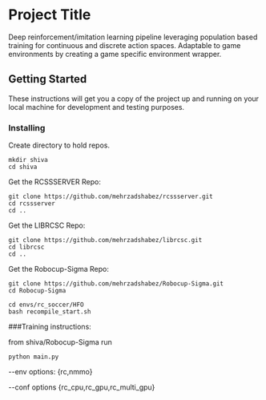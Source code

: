 # Project Title

Deep reinforcement/imitation learning pipeline leveraging population based training for continuous and discrete action spaces. Adaptable to game environments by creating a game specific environment wrapper.

## Getting Started

These instructions will get you a copy of the project up and running on your local machine for development and testing purposes.


### Installing

Create directory to hold repos.

```
mkdir shiva
cd shiva
```


Get the RCSSSERVER Repo:

```
git clone https://github.com/mehrzadshabez/rcssserver.git
cd rcssserver
cd ..
```

Get the LIBRCSC Repo:

```
git clone https://github.com/mehrzadshabez/librcsc.git
cd librcsc
cd ..
```

Get the Robocup-Sigma Repo:

```
git clone https://github.com/mehrzadshabez/Robocup-Sigma.git
cd Robocup-Sigma
```
```
cd envs/rc_soccer/HFO
bash recompile_start.sh
```


###Training instructions:

from shiva/Robocup-Sigma run

```
python main.py
```

--env options: {rc,nmmo}

--conf options {rc_cpu,rc_gpu,rc_multi_gpu}
